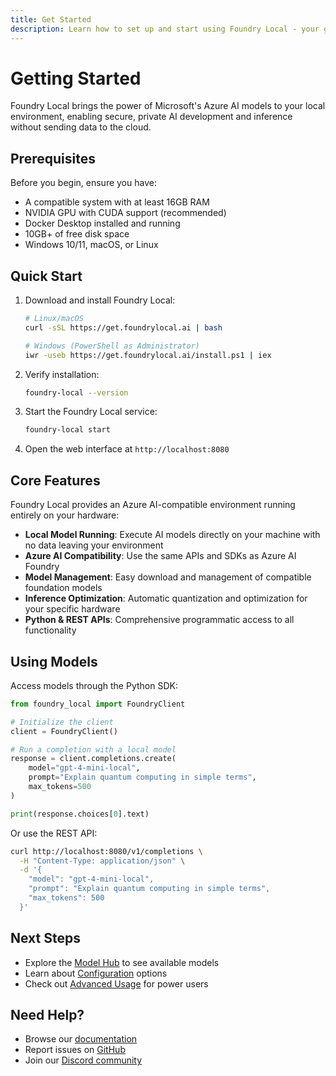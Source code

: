 ```yaml
---
title: Get Started
description: Learn how to set up and start using Foundry Local - your gateway to running Microsoft's AI models on your own hardware.
---
```


# Getting Started

Foundry Local brings the power of Microsoft's Azure AI models to your local environment, enabling secure, private AI development and inference without sending data to the cloud.

## Prerequisites

Before you begin, ensure you have:

- A compatible system with at least 16GB RAM
- NVIDIA GPU with CUDA support (recommended)
- Docker Desktop installed and running
- 10GB+ of free disk space
- Windows 10/11, macOS, or Linux

## Quick Start

1. Download and install Foundry Local:

   ```bash
   # Linux/macOS
   curl -sSL https://get.foundrylocal.ai | bash

   # Windows (PowerShell as Administrator)
   iwr -useb https://get.foundrylocal.ai/install.ps1 | iex
   ```

2. Verify installation:

   ```bash
   foundry-local --version
   ```

3. Start the Foundry Local service:

   ```bash
   foundry-local start
   ```

4. Open the web interface at `http://localhost:8080`

## Core Features

Foundry Local provides an Azure AI-compatible environment running entirely on your hardware:

- **Local Model Running**: Execute AI models directly on your machine with no data leaving your environment
- **Azure AI Compatibility**: Use the same APIs and SDKs as Azure AI Foundry
- **Model Management**: Easy download and management of compatible foundation models
- **Inference Optimization**: Automatic quantization and optimization for your specific hardware
- **Python & REST APIs**: Comprehensive programmatic access to all functionality

## Using Models

Access models through the Python SDK:

```python
from foundry_local import FoundryClient

# Initialize the client
client = FoundryClient()

# Run a completion with a local model
response = client.completions.create(
    model="gpt-4-mini-local",
    prompt="Explain quantum computing in simple terms",
    max_tokens=500
)

print(response.choices[0].text)
```

Or use the REST API:

```bash
curl http://localhost:8080/v1/completions \
  -H "Content-Type: application/json" \
  -d '{
    "model": "gpt-4-mini-local",
    "prompt": "Explain quantum computing in simple terms",
    "max_tokens": 500
  }'
```

## Next Steps

- Explore the [Model Hub](/docs/models) to see available models
- Learn about [Configuration](/docs/configuration) options
- Check out [Advanced Usage](/docs/advanced-usage) for power users

## Need Help?

- Browse our [documentation](/docs)
- Report issues on [GitHub](https://github.com/microsoft/foundry-local/issues)
- Join our [Discord community](https://discord.gg/foundrylocal)
